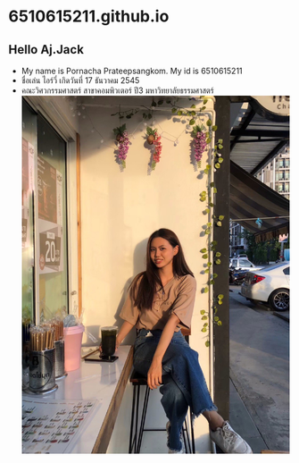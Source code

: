 # 6510615211.github.io
## Hello Aj.Jack
- My name is Pornacha Prateepsangkom. My id is 6510615211
- ชื่อเล่น ไอร์วี่ เกิดวันที่ 17 ธันวาคม 2545
- คณะวิศวกรรมศาสตร์ สาขาคอมพิวเตอร์ ปี3 มหาวิทยาลัยธรรมศาสตร์
![](https://github.com/6510615211/6510615211.github.io/blob/main/im.jpg)
